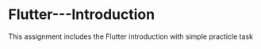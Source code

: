 # Flutter---Introduction
This assignment includes the Flutter introduction with simple practicle task
